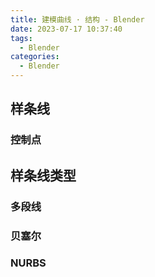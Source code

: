 ```yaml
---
title: 建模曲线 · 结构 - Blender
date: 2023-07-17 10:37:40
tags:
  - Blender
categories:
  - Blender
---
```


## 样条线

### 控制点

## 样条线类型

### 多段线

### 贝塞尔

### NURBS
